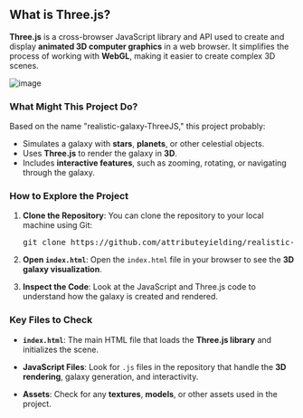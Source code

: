 <!-- Doc 2 is in language en-US. Optimizing Doc 2 for scanning, using lists and bold where appropriate, but keeping language en-US, and adding id attributes to every HTML element: --><h2 id="fxsx06g">What is Three.js?</h2>
<p id="0t11eg"><strong>Three.js</strong> is a cross-browser JavaScript library and API used to create and display <strong>animated 3D computer graphics</strong> in a web browser. It simplifies the process of working with <strong>WebGL</strong>, making it easier to create complex 3D scenes.</p>

![image](https://github.com/user-attachments/assets/17f83f05-12be-4a9e-8245-22916eecde0b)

<h3 id="tx87jqu">What Might This Project Do?</h3>
<p id="jv0oiu">Based on the name "realistic-galaxy-ThreeJS," this project probably:</p>
<ul id="ninmwce">
<li id="wqosjjc">Simulates a galaxy with <strong>stars</strong>, <strong>planets</strong>, or other celestial objects.</li>
<li id="tp873qm">Uses <strong>Three.js</strong> to render the galaxy in <strong>3D</strong>.</li>
<li id="bup9tx5">Includes <strong>interactive features</strong>, such as zooming, rotating, or navigating through the galaxy.</li>
</ul>

<h3 id="htqd0m">How to Explore the Project</h3>
<ol start="1" id="7o3n6s">
<li id="vpohxz"><p id="t9vtfrm"><strong>Clone the Repository</strong>: You can clone the repository to your local machine using Git:</p>
<pre id="bjy77c"><span id="w3fdort">git</span> clone https://github.com/attributeyielding/realistic-galaxy-ThreeJS.git</pre></li>
<li id="5rk55cb"><p id="hb4vkhd"><strong>Open <code id="1vzal0k">index.html</code></strong>: Open the <code id="ol668e">index.html</code> file in your browser to see the <strong>3D galaxy visualization</strong>.</p></li>
<li id="zf6oq9o"><p id="hcm53p"><strong>Inspect the Code</strong>: Look at the JavaScript and Three.js code to understand how the galaxy is created and rendered.</p></li>
</ol>

<h3 id="i7bwe5">Key Files to Check</h3>
<ul id="vylt2vs">
<li id="qnu58vo"><p id="opyylal"><strong><code id="wp2v2xik">index.html</code></strong>: The main HTML file that loads the <strong>Three.js library</strong> and initializes the scene.</p></li>
<li id="css1k3s"><p id="nfn5q6"><strong>JavaScript Files</strong>: Look for <code id="yjl4d9n">.js</code> files in the repository that handle the <strong>3D rendering</strong>, galaxy generation, and interactivity.</p></li>
<li id="k57te6"><p id="t5ahhtk"><strong>Assets</strong>: Check for any <strong>textures</strong>, <strong>models</strong>, or other assets used in the project.</p></li>
</ul>
